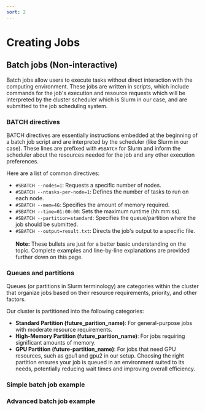 ```yaml
---
sort: 2
---
```


# Creating Jobs
## Batch jobs (Non-interactive)
Batch jobs allow users to execute tasks without direct interaction with the computing environment. These jobs are written in scripts, which include commands for the job's execution and resource requests which will be interpreted by the cluster scheduler which is Slurm in our case, and are submitted to the job scheduling system.
### BATCH directives
BATCH directives are essentially instructions embedded at the beginning of a batch job script and are interpreted by the scheduler (like Slurm in our case). These lines are prefixed with `#SBATCH` for Slurm and inform the scheduler about the resources needed for the job and any other execution preferences.

Here are a list of common directives: <br>
* `#SBATCH --nodes=1`: Requests a specific number of nodes.
* `#SBATCH --ntasks-per-node=1`: Defines the number of tasks to run on each node.
* `#SBATCH --mem=4G`: Specifies the amount of memory required.
* `#SBATCH --time=01:00:00`: Sets the maximum runtime (hh:mm:ss).
* `#SBATCH --partition=standard`: Specifies the queue/partition where the job should be submitted.
* `#SBATCH --output=result.txt`: Directs the job's output to a specific file. <br><br>
**Note:** These bullets are just for a better basic understanding on the topic. Complete examples and line-by-line explanations are provided further down on this page.

### Queues and partitions
Queues (or partitions in Slurm terminology) are categories within the cluster that organize jobs based on their resource requirements, priority, and other factors.

Our cluster is partitioned into the following categories: <br>
* **Standard Partition (future_parition_name)**: For general-purpose jobs with moderate resource requirements.
* **High-Memory Partition (future_parition_name)**: For jobs requiring significant amounts of memory.
* **GPU Partition (future-partition_name)**: For jobs that need GPU resources, such as gpu1 and gpu2 in our setup.
Choosing the right partition ensures your job is queued in an environment suited to its needs, potentially reducing wait times and improving overall efficiency.
### Simple batch job example
### Advanced batch job example

